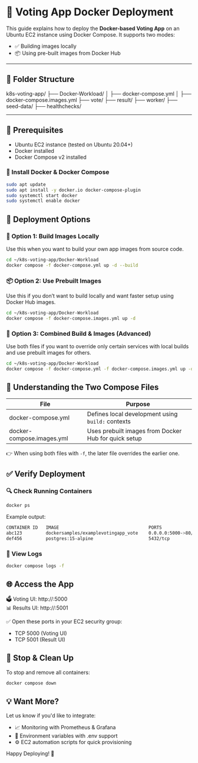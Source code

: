 # 🐳 Voting App Docker Deployment

This guide explains how to deploy the **Docker-based Voting App** on an Ubuntu EC2 instance using Docker Compose. It supports two modes:

- ✅ Building images locally
- 📦 Using pre-built images from Docker Hub

---

## 📁 Folder Structure

k8s-voting-app/
├── Docker-Workload/
│   ├── docker-compose.yml
│   ├── docker-compose.images.yml
├── vote/
├── result/
├── worker/
├── seed-data/
├── healthchecks/

---

## 🧾 Prerequisites

- Ubuntu EC2 instance (tested on Ubuntu 20.04+)
- Docker installed
- Docker Compose v2 installed

### 🔧 Install Docker & Docker Compose

```bash
sudo apt update
sudo apt install -y docker.io docker-compose-plugin
sudo systemctl start docker
sudo systemctl enable docker
```

## 🚀 Deployment Options

### 🔧 Option 1: Build Images Locally
Use this when you want to build your own app images from source code.

```bash
cd ~/k8s-voting-app/Docker-Workload
docker compose -f docker-compose.yml up -d --build
```

### 📦 Option 2: Use Prebuilt Images
Use this if you don’t want to build locally and want faster setup using Docker Hub images.

```bash
cd ~/k8s-voting-app/Docker-Workload
docker compose -f docker-compose.images.yml up -d
```

### 🧪 Option 3: Combined Build & Images (Advanced)
Use both files if you want to override only certain services with local builds and use prebuilt images for others.

```bash
cd ~/k8s-voting-app/Docker-Workload
docker compose -f docker-compose.yml -f docker-compose.images.yml up -d --build
```

## 🧠 Understanding the Two Compose Files

| File                     | Purpose                                         |
|--------------------------|-------------------------------------------------|
| docker-compose.yml       | Defines local development using `build:` contexts |
| docker-compose.images.yml| Uses prebuilt images from Docker Hub for quick setup |

👉 When using both files with `-f`, the later file overrides the earlier one.

## ✅ Verify Deployment

### 🔍 Check Running Containers

```bash
docker ps
```

Example output:

```bash
CONTAINER ID   IMAGE                                  PORTS                    NAMES
abc123         dockersamples/examplevotingapp_vote    0.0.0.0:5000->80/tcp     docker-workload-vote-1
def456         postgres:15-alpine                     5432/tcp                 docker-workload-db-1
```

### 📜 View Logs

```bash
docker compose logs -f
```

## 🌐 Access the App

🗳️ Voting UI: http://<your-ec2-public-ip>:5000  
📊 Results UI: http://<your-ec2-public-ip>:5001

✅ Open these ports in your EC2 security group:

- TCP 5000 (Voting UI)
- TCP 5001 (Result UI)

## 🛑 Stop & Clean Up

To stop and remove all containers:

```bash
docker compose down
```

## 💡 Want More?

Let us know if you'd like to integrate:

- 📈 Monitoring with Prometheus & Grafana
- 🌿 Environment variables with .env support
- ⚙️ EC2 automation scripts for quick provisioning

Happy Deploying! 🚀
